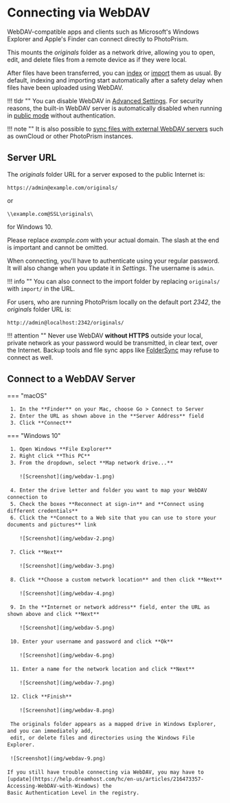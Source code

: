 # Connecting via WebDAV #

WebDAV-compatible apps and clients such as Microsoft's Windows Explorer and Apple's Finder can connect directly to PhotoPrism.

This mounts the *originals* folder as a network drive, allowing you to open, edit, and delete files from a remote device
as if they were local.

After files have been transferred, you can [index](../library/index.md) or [import](../library/import.md) them as usual.
By default, indexing and importing start automatically after a safety delay when files have been uploaded using WebDAV.

!!! tldr ""
    You can disable WebDAV in [Advanced Settings](../settings/advanced.md). For security reasons, the built-in WebDAV
    server is automatically disabled when running in [public mode](../../getting-started/config-options.md) without
    authentication.

!!! note ""
    It is also possible to [sync files with external WebDAV servers](../settings/sync.md) such as ownCloud or other PhotoPrism instances.

## Server URL ##

The *originals* folder URL for a server exposed to the public Internet is:

```
https://admin@example.com/originals/
```
 or

```
\\example.com@SSL\originals\
```

for Windows 10.

Please replace *example.com* with your actual domain.
The slash at the end is important and cannot be omitted.

When connecting, you'll have to authenticate using your regular password.
It will also change when you update it in *Settings*. The username is `admin`.

!!! info ""
    You can also connect to the import folder by replacing `originals/` with `import/` in the URL.

For users, who are running PhotoPrism locally on the default port *2342*, the *originals* folder URL is:

```
http://admin@localhost:2342/originals/
```

!!! attention ""
    Never use WebDAV **without HTTPS** outside your local, private network as your
    password would be transmitted, in clear text, over the Internet. Backup tools and file sync apps 
    like [FolderSync](https://www.tacit.dk/foldersync/faq/#i-can-not-connect-to-a-non-https-webdav-server-why)
    may refuse to connect as well.

## Connect to a WebDAV Server ##

=== "macOS"

     1. In the **Finder** on your Mac, choose Go > Connect to Server
     2. Enter the URL as shown above in the **Server Address** field
     3. Click **Connect**

=== "Windows 10"

     1. Open Windows **File Explorer**
     2. Right click **This PC**
     3. From the dropdown, select **Map network drive...**

        ![Screenshot](img/webdav-1.png)

     4. Enter the drive letter and folder you want to map your WebDAV connection to
     5. Check the boxes **Reconnect at sign-in** and **Connect using different credentials**
     6. Click the **Connect to a Web site that you can use to store your documents and pictures** link
     
        ![Screenshot](img/webdav-2.png)
     
     7. Click **Next**
     
        ![Screenshot](img/webdav-3.png)
     
     8. Click **Choose a custom network location** and then click **Next**
     
        ![Screenshot](img/webdav-4.png)     
     
     9. In the **Internet or network address** field, enter the URL as shown above and click **Next**
        
        ![Screenshot](img/webdav-5.png)
     
     10. Enter your username and password and click **Ok**
     
        ![Screenshot](img/webdav-6.png)
     
     11. Enter a name for the network location and click **Next**
    
        ![Screenshot](img/webdav-7.png)
    
     12. Click **Finish**
    
        ![Screenshot](img/webdav-8.png)
    
     The originals folder appears as a mapped drive in Windows Explorer, and you can immediately add,
     edit, or delete files and directories using the Windows File Explorer.
    
     ![Screenshot](img/webdav-9.png)
    
    If you still have trouble connecting via WebDAV, you may have to
    [update](https://help.dreamhost.com/hc/en-us/articles/216473357-Accessing-WebDAV-with-Windows) the
    Basic Authentication Level in the registry.
